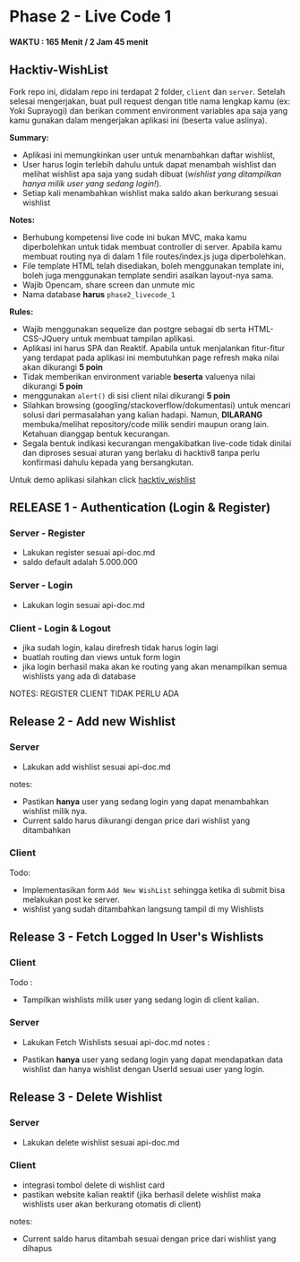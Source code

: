 # Phase 2 - Live Code 1

#### WAKTU : 165 Menit / 2 Jam 45 menit

## Hacktiv-WishList

Fork repo ini, didalam repo ini terdapat 2 folder, `client`
dan `server`. Setelah selesai mengerjakan, buat pull request dengan title nama
lengkap kamu (ex: Yoki Suprayogi) dan berikan comment
environment variables apa saja yang kamu gunakan dalam mengerjakan
aplikasi ini (beserta value aslinya).

**Summary:**

- Aplikasi ini memungkinkan user untuk menambahkan daftar wishlist, 
- User harus login terlebih dahulu untuk dapat menambah wishlist dan melihat wishlist apa saja yang sudah dibuat (*wishlist yang ditampilkan hanya milik user yang sedang login!*).
- Setiap kali menambahkan wishlist maka saldo akan berkurang sesuai wishlist

**Notes:**

- Berhubung kompetensi live code ini bukan MVC, maka kamu
  diperbolehkan untuk tidak membuat controller di server. Apabila kamu
  membuat routing nya di dalam 1 file routes/index.js juga diperbolehkan.
- File template HTML telah disediakan, boleh menggunakan template ini, boleh juga
  menggunakan template sendiri asalkan layout-nya sama.
- Wajib Opencam, share screen dan unmute mic
- Nama database **harus** `phase2_livecode_1`

**Rules:**

- Wajib menggunakan sequelize dan postgre sebagai db serta HTML-CSS-JQuery untuk membuat tampilan aplikasi.
- Aplikasi ini harus SPA dan Reaktif. Apabila untuk menjalankan fitur-fitur yang terdapat pada aplikasi ini membutuhkan page refresh maka nilai akan dikurangi **5 poin**
- Tidak memberikan environment variable **beserta** valuenya  nilai dikurangi **5 poin**
- menggunakan `alert()` di sisi client nilai dikurangi **5 poin**
- Silahkan browsing (googling/stackoverflow/dokumentasi) untuk mencari solusi dari permasalahan yang kalian hadapi. Namun, **DILARANG** membuka/melihat repository/code milik sendiri maupun orang lain. Ketahuan dianggap bentuk kecurangan.
- Segala bentuk indikasi kecurangan mengakibatkan live-code tidak dinilai dan diproses sesuai aturan yang berlaku di hacktiv8 tanpa perlu konfirmasi dahulu kepada yang bersangkutan.

Untuk demo aplikasi silahkan click [hacktiv_wishlist](https://streamable.com/5ydq2u)

## **RELEASE 1 - Authentication (Login & Register)**

### **Server - Register**
- Lakukan register sesuai api-doc.md
- saldo default adalah 5.000.000

### **Server - Login**
- Lakukan login sesuai api-doc.md

### **Client - Login & Logout**
- jika sudah login, kalau direfresh tidak harus login lagi
- buatlah routing dan views untuk form login
- jika login berhasil maka akan ke routing yang akan menampilkan semua wishlists yang ada di database

NOTES: REGISTER CLIENT TIDAK PERLU ADA

## **Release 2 - Add new Wishlist**

### **Server**
- Lakukan add wishlist sesuai api-doc.md

notes:
- Pastikan **hanya** user yang sedang login yang dapat menambahkan wishlist milik nya.
- Current saldo harus dikurangi dengan price dari wishlist yang ditambahkan

### **Client**

Todo:

- Implementasikan form `Add New WishList` sehingga ketika di submit bisa melakukan post ke server.
- wishlist yang sudah ditambahkan langsung tampil di my Wishlists

## **Release 3 - Fetch Logged In User's Wishlists**

### **Client**

Todo :

- Tampilkan wishlists milik user yang sedang login di client kalian. 

### **Server**
- Lakukan Fetch Wishlists sesuai api-doc.md
notes :

- Pastikan **hanya** user yang sedang login yang dapat mendapatkan data wishlist dan hanya wishlist dengan UserId sesuai user yang login.


## Release 3 - Delete Wishlist

### Server
- Lakukan delete wishlist sesuai api-doc.md

### Client
- integrasi tombol delete di wishlist card
- pastikan website kalian reaktif (jika berhasil delete wishlist maka wishlists user akan berkurang otomatis di client)

notes: 
- Current saldo harus ditambah sesuai dengan price dari wishlist yang dihapus